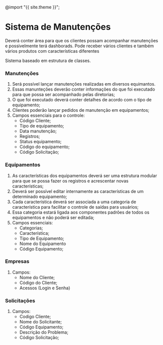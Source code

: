 ---
---

@import "{{ site.theme }}";

# Sistema de Manutenções

Deverá conter área para que os clientes possam acompanhar manutenções e possivelmente terá dashborads. Pode receber vários clientes e também vários produtos com características diferentes

Sistema baseado em estrutura de classes. 

### Manutenções
1. Será possível lançar manutenções realizadas em diversos equimantos.
2. Essas manunteções deverão conter informações do que foi executado para que possa ser acompanhado pelas diretorias;
3. O que foi executado deverá conter detalhes de acordo com o tipo de equipamento;
4. Clientes poderão lançar pedidos de manutenção em equipamentos;
5. Campos essenciais para o controle:
    - Código Cliente;
    - Tipo de equipamento;
    - Data manutenção;
    - Registros;
    - Status equipamento;
    - Código do equipamento;
    - Código Solicitação;


### Equipamentos
1. As características dos equipamentos deverá ser uma estrutura modular para que se possa fazer os registros e acrescentar novas características;
2. Deverá ser possível editar internamente as características de um determinado equipamento;
3. Cada característica deverá ser associada a uma categoria de característica para facilitar o controle de saídas para usuários;
4. Essa categoria estará ligada aos componentes padrões de todos os equipamentos e não poderá ser editada;
5. Campos essenciais:
    - Categorias;
    - Característica;
    - Tipo de Equipamento;
    - Nome do Equipamento
    - Código Equipamento;


### Empresas
1. Campos:
    - Nome do Cliente;
    - Código do Cliente;
    - Acessos (Login e Senha)

### Solicitações
1. Campos:
    - Codigo Cliente;
    - Nome do Solicitante;
    - Código Equipamento;
    - Descrição do Problema;
    - Código Solicitação;
